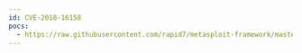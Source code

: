 ```yaml
---
id: CVE-2018-16158
pocs:
  - https://raw.githubusercontent.com/rapid7/metasploit-framework/master/modules/auxiliary/scanner/ssh/eaton_xpert_backdoor.rb
---
```

